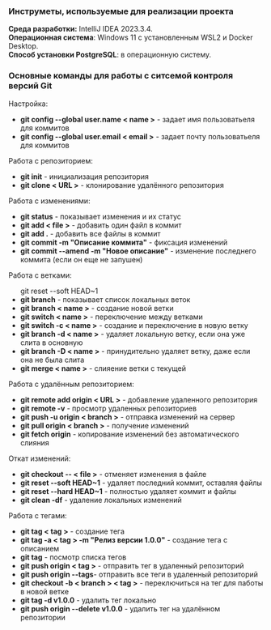 <h3>Инструметы, используемые для реализации проекта</h3>
<strong>Среда разработки:</strong> IntelliJ IDEA 2023.3.4.<br>
<strong>Операционная система</strong>: Windows 11 с установленным WSL2 и Docker Desktop.<br>
<strong>Способ установки PostgreSQL</strong>: в операционную систему.<br>

<h3>Основные команды для работы с ситсемой контроля версий Git</h3>
Настройка:
<ul>
<li><strong>git config --global user.name &lt name &gt</strong> - задает имя пользоватьеля для коммитов</li>
<li><strong>git config --global user.email &lt email &gt</strong> - задает почту пользоватьеля для коммитов</li>
</ul>

Работа с репозиторием:
<ul>
<li><strong>git init</strong> - инициализация репозитория</li>
<li><strong>git clone &lt URL &gt</strong> - клонирование удалённого репозитория</li>
</ul>
Работа с изменениями:
<ul>
<li><strong>git status</strong> - показывает изменения и их статус</li>
<li><strong>git add &lt file &gt</strong> - добавить один файл в коммит</li>
<li><strong>git add .</strong> - добавить все файлы в коммит</li>
<li><strong>git commit -m "Описание коммита"</strong> - фиксация изменений
<li><strong>git commit --amend -m "Новое описание"</strong> - изменение последнего коммита (если он еще не запушен)</li>
</ul>
Работа с ветками:
<ul>git reset --soft HEAD~1

<li><strong>git branch</strong> - показывает список локальных веток</li>
<li><strong>git branch &lt name &gt</strong> - создание новой ветки</li>
<li><strong>git switch &lt name &gt</strong> - переключение между ветками</li>
<li><strong>git switch -c &lt name &gt</strong> - создание и переключение в новую ветку</li>
<li><strong>git branch -d &lt name &gt</strong> - удаляет локальную ветку, если она уже слита в основную</li>
<li><strong>git branch -D &lt name &gt</strong> - принудительно удаляет ветку, даже если она не была слита</li>
<li><strong>git merge &lt name &gt</strong> - слияение ветки с текущей</li>
</ul>
Работа с удалённым репозиторием:
<ul>
<li><strong>git remote add origin &lt URL &gt</strong> - добавление удаленного репозитория</li>
<li><strong>git remote -v</strong> - просмотр удаленных репозиториев</li>
<li><strong>git push -u origin &lt branch &gt</strong> - отправка изменений на сервер</li>
<li><strong>git pull origin &lt branch &gt</strong> - получение изменений</li>
<li><strong>git fetch origin</strong> - копирование изменений без автоматического слияния</li>
</ul>
Откат изменений:
<ul>
<li><strong>git checkout -- &lt file &gt</strong> - отменяет изменения в файле</li>
<li><strong>git reset --soft HEAD~1</strong> - удаляет последний коммит, оставляя файлы</li>
<li><strong>git reset --hard HEAD~1</strong> - полностью удаляет коммит и файлы</li>
<li><strong>git clean -df</strong> - удаление локальных изменений</li>
</ul>
Работа с тегами:
<ul>
<li><strong>git tag &lt tag &gt</strong> - создание тега</li>
<li><strong>git tag -a &lt tag &gt -m "Релиз версии 1.0.0"</strong> - создание тега с описанием</li>
<li><strong>git tag</strong> - посмотр списка тегов</li>
<li><strong>git push origin &lt tag &gt</strong> - отправить тег в удаленный репозиторий</li>
<li><strong>git push origin --tags</strong>- отправить все теги в удаленный репозиторий</li>
<li><strong>git checkout -b &lt branch &gt &lt tag &gt</strong> - переключиться на тег для паботы в новой ветке</li>
<li><strong>git tag -d v1.0.0</strong> - удалить тег локально</li>
<li><strong>git push origin --delete v1.0.0</strong> - удалить тег на удалённом репозитории</li>
</ul>

